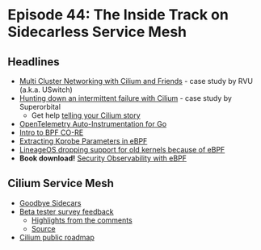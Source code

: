 # Episode 44: The Inside Track on Sidecarless Service Mesh

## Headlines

* [Multi Cluster Networking with Cilium and Friends](https://cilium.io/blog/2022/04/12/cilium-multi-cluster-networking) - case study by RVU (a.k.a. USwitch)
* [Hunting down an intermittent failure with Cilium](https://superorbital.io/journal/hunting-intermittent-cilium-error/) - case study by Superorbital 
    * Get help [telling your Cilium story](https://cilium.io/telling-story)
* [OpenTelemetry Auto-Instrumentation for Go](https://github.com/keyval-dev/opentelemetry-go-instrumentation)
* [Intro to BPF CO-RE](https://layalina.io/2022/04/23/intro-to-bpf-co-re.html)
* [Extracting Kprobe Parameters in eBPF](https://eyakubovich.github.io/2022-04-19-ebpf-kprobe-params/)
* [LineageOS dropping support for old kernels because of eBPF](https://lineageos.org/Changelog-26/#networking-restrictions)
* **Book download!** [Security Observability with eBPF](https://isovalent.com/blog/post/2022-04-oreilly-security)

## Cilium Service Mesh 

* [Goodbye Sidecars](https://isovalent.com/blog/post/2021-12-08-ebpf-servicemesh)
* [Beta tester survey feedback](https://cilium.io/blog/2022/01/25/cilium-service-mesh-beta-feedback)
    * [Highlights from the comments](https://docs.google.com/document/d/e/2PACX-1vSIpa9UhtaRHK0z8ewldDgEeid90cNM0ysKPedATdN8w6xU2YMWXNXY4cmBJj4NEkx8RVe0YausvRzY/pub) 
    * [Source](https://docs.google.com/spreadsheets/u/2/d/e/2PACX-1vQVExdjfdOCA3iZNRsvLmtV2_6KPeOsfx1Wu2GeluUB_Mmz3uNWVmKGcaoCXzApaSFgw55wqomAcX5A/pubhtml?gid=108529612&single=true)
* [Cilium public roadmap](https://docs.cilium.io/en/latest/community/roadmap/)
 
